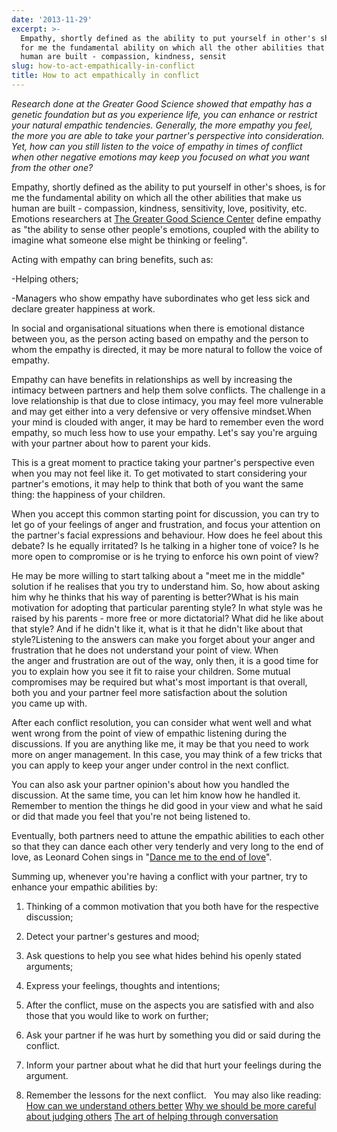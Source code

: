 ```yaml
---
date: '2013-11-29'
excerpt: >-
  Empathy, shortly defined as the ability to put yourself in other's shoes, is
  for me the fundamental ability on which all the other abilities that make us
  human are built - compassion, kindness, sensit
slug: how-to-act-empathically-in-conflict
title: How to act empathically in conflict
---
```


*Research done at the Greater Good Science showed that empathy has a genetic foundation but as you experience life, you can enhance or restrict your natural empathic tendencies. Generally, the more empathy you feel, the more you are able to take your partner's perspective into consideration. Yet, how can you still listen to the voice of empathy in times of conflict when other negative emotions may keep you focused on what you want from the other one?*

Empathy, shortly defined as the ability to put yourself in other's shoes, is for me the fundamental ability on which all the other abilities that make us human are built - compassion, kindness, sensitivity, love, positivity, etc.
Emotions researchers at [The Greater Good Science Center](http://greatergood.berkeley.edu) define empathy as "the ability to sense other people's emotions, coupled with the ability to imagine what someone else might be thinking or feeling".

Acting with empathy can bring benefits, such as:

-Helping others;

-Managers who show empathy have subordinates who get less sick and declare greater happiness at work.

In social and organisational situations when there is emotional distance between you, as the person acting based on empathy and the person to whom the empathy is directed, it may be more natural to follow the voice of empathy.

Empathy can have benefits in relationships as well by increasing the intimacy between partners and help them solve conflicts. The challenge in a love relationship is that due to close intimacy, you may feel more vulnerable and may get either into a very defensive or very offensive mindset.When your mind is clouded with anger, it may be hard to remember even the word empathy, so much less how to use your empathy. Let's say you're arguing with your partner about how to parent your kids.

This is a great moment to practice taking your partner's perspective even when you may not feel like it. To get motivated to start considering your partner's emotions, it may help to think that both of you want the same thing: the happiness of your children.

When you accept this common starting point for discussion, you can try to let go of your feelings of anger and frustration, and focus your attention on the partner's facial expressions and behaviour. How does he feel about this debate? Is he equally irritated? Is he talking in a higher tone of voice? Is he more open to compromise or is he trying to enforce his own point of view?

He may be more willing to start talking about a "meet me in the middle" solution if he realises that you try to understand him. So, how about asking him why he thinks that his way of parenting is better?What is his main motivation for adopting that particular parenting style? In what style was he raised by his parents - more free or more dictatorial? What did he like about that style? And if he didn't like it, what is it that he didn't like about that style?Listening to the answers can make you forget about your anger and frustration that he does not understand your point of view. When the anger and frustration are out of the way, only then, it is a good time for you to explain how you see it fit to raise your children. Some mutual compromises may be required but what's most important is that overall, both you and your partner feel more satisfaction about the solution you came up with.

After each conflict resolution, you can consider what went well and what went wrong from the point of view of empathic listening during the discussions. If you are anything like me, it may be that you need to work more on anger management. In this case, you may think of a few tricks that you can apply to keep your anger under control in the next conflict.

You can also ask your partner opinion's about how you handled the discussion. At the same time, you can let him know how he handled it. Remember to mention the things he did good in your view and what he said or did that made you feel that you're not being listened to.

Eventually, both partners need to attune the empathic abilities to each other so that they can dance each other very tenderly and very long to the end of love, as Leonard Cohen sings in "[Dance me to the end of love](http://www.youtube.com/watch?v=Ki9xcDs9jRk)".

Summing up, whenever you're having a conflict with your partner, try to enhance your empathic abilities by:
1. Thinking of a common motivation that you both have for the respective discussion;
2. Detect your partner's gestures and mood;

3. Ask questions to help you see what hides behind his openly stated arguments;
4. Express your feelings, thoughts and intentions;
5. After the conflict, muse on the aspects you are satisfied with and also those that you would like to work on further;
6. Ask your partner if he was hurt by something you did or said during the conflict.
7. Inform your partner about what he did that hurt your feelings during the argument.
8. Remember the lessons for the next conflict.
 
You may also like reading:
[How can we understand others better](http://www.flyingthoughts.net/?p=945)
[Why we should be more careful about judging others](http://www.flyingthoughts.net/?p=931)
[The art of helping through conversation](http://www.flyingthoughts.net/?p=903)
